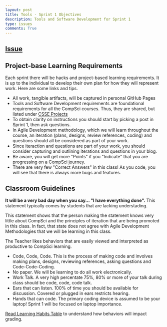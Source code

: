 ```yaml
---
layout: post
title: Tools - Sprint 1 Objectives
description: Tools and Software Development for Sprint 1
type: issues
comments: True
---
```


## [Issue](https://github.com/nighthawkcoders/portfolio_2025/issues/14) 

## Project-base Learning Requirements
Each sprint there will be hacks and project-based learning requirements.  It is up to the individual to develop their own plan for how they will represent work.  Here are some links and tips.

- All work, tangible artifacts, will be captured in personal GitHub Pages
- Tools and Software Development requirements are foundational requirements for all the CompSci courses.  Thus, they are shared, but listed under [CSSE Projects](https://github.com/orgs/nighthawkcoders/projects/15)
- To obtain clarity on instructions you should start by picking a post in Sprint 1, then ask questions.  
- In Agile Development methodology, which we will learn throughout the course, an iteration (plans, designs, review references, coding) and questions should all be considered as part of your work.
- Since iteraction and questions are part of your work, you should consider capturing and outlining iterations and questions in your blog.
- Be aware, you will get more "Points" if you "Indicate" that you are progressing on a CompSci journey.  
- There are very few "Correct Answers" in this class! As you code, you will see that there is always more bugs and features.


## Classroom Guidelines
**It will be a very bad day when you say... "I have everything done".**  This statement typically comes by students that  are lacking understading.

This statement shows that the person making the statement knows very little about CompSci and the principles of iteration that are being promoted in this class.  In fact, that state does not agree with Agile Development Methodologies that we will be learning in this class.

The Teacher likes behaviors that are easily viewed and interpreted as productive to CompSci learning.  

- Code, Code, Code.  This is the process of making code and involves making plans, designs, reviewing references, asking questions and Code-Code-Coding. 
- No paper. We will be learning to do all work electronically. 
- Work Talk. A very high percentate 75%, 80% or more of your talk during class should be code, code, code talk.
- Ears that can listen.  100% of time you should be available for discussion.  Covered or plugged in ears restricts hearing.
- Hands that can code. The primary coding device is assumed to be your laptop!  Sprint 1 will be focused on laptop importance.

[Read Learning Habits Table](https://github.com/nighthawkcoders/portfolio_2025/issues/14) to understand how behaviors will impact grading.





```python

```
